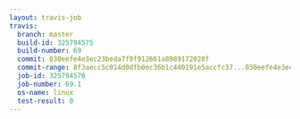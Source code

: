 ```yaml
---
layout: travis-job
travis:
  branch: master
  build-id: 325794575
  build-number: 69
  commit: 030eefe4e3ec23beda7f9f912661a8989172020f
  commit-range: 8f3aecc5c014d0dfb0ec36b1c440191e5accfc37...030eefe4e3ec23beda7f9f912661a8989172020f
  job-id: 325794576
  job-number: 69.1
  os-name: linux
  test-result: 0
---
```

